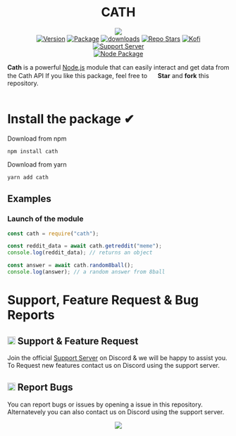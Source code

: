 <h1 align="center"> CATH </h1> 

<!-- header -->
<p align="center">
    <img src = "https://media.discordapp.net/attachments/842014909264953354/867806346593042483/Cath-temp-banner.png?width=1244&height=415">
    <br>
  <a href="https://npmjs.org/package/cath" target="_blank"><img alt='Version' src="https://img.shields.io/github/package-json/v/night0721/cath?style=for-the-badge&color=555555&labelColor=02023a"></a>
  <a href="https://github.com/night0721/cath.exe/blob/main/LICENSE" target="_blank"><img alt='Package' src="https://img.shields.io/static/v1?label=LICENSE&message=Apache%202.0&color=555555&labelColor=02023a&style=for-the-badge&scale=1.4"></a>
  <a href="https://npmjs.org/package/cath" target="_blank"><img alt='downloads' src="https://img.shields.io/npm/dw/cath?color=555555&labelColor=02023a&style=for-the-badge"></a>
  <a href="https://github.com/night0721/cath" target="_blank"><img alt='Repo Stars' src="https://img.shields.io/github/stars/night0721/cath?logo=github&color=555555&labelColor=02023a&style=for-the-badge"></a>
  <a href="https://ko-fi.com/I2I35XISJ" target="_blank"><img alt='Kofi' src="https://img.shields.io/static/v1?label=Support%20Us&message=KO.FI&color=ff5e5b&logo=kofi&logoColor=white&style=for-the-badge&scale=1.4"></a>  
  <br>
    <a href="https://rebrand.ly/cathSupport"><img src="https://discordapp.com/api/guilds/718762019586572341/widget.png?style=banner2" alt="Support Server" /></a>
  <br>
    <a href="https://npmjs.org/package/cath" target="_blank"><img alt='Node Package' src="https://nodei.co/npm/cath.png"></a>
</p>


**Cath** is a powerful [Node.js](https://nodejs.org) module that can easily interact and get data from the Cath API
If you like this package, feel free to <img src = "https://discord.com/assets/141d49436743034a59dec6bd5618675d.svg" width = "16"> **Star** and **fork** this repository.<br><br>

# Install the package ✔

Download from npm

```cli
npm install cath
```

Download from yarn

```cli
yarn add cath
```

## Examples

### Launch of the module

```js
const cath = require("cath");

const reddit_data = await cath.getreddit("meme");
console.log(reddit_data); // returns an object

const answer = await cath.random8ball();
console.log(answer); // a random answer from 8ball
```

# Support, Feature Request & Bug Reports

## <img src = "https://cdn.discordapp.com/emojis/867093614403256350.png?v=1" width = 18> Support & Feature Request

Join the official [Support Server](https://discord.gg/SbQHChmGcp) on Discord & we will be happy to assist you. <br>
To Request new features contact us on Discord using the support server.

## <img src = "https://cdn.discordapp.com/emojis/867093601962950666.png?v=1" width = "18"> Report Bugs

You can report bugs or issues by opening a issue in this repository. Alternatevely you can also contact us on Discord using the support server.

<p align = "center">
  <a href="https://rebrand.ly/cathSupport" target="_blank"><img src="https://discordapp.com/api/guilds/718762019586572341/widget.png?style=banner1"></a>
</p>

